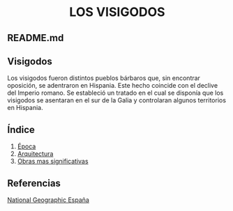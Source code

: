  <h1 align="center"> LOS VISIGODOS </h1>  

## README.md  

## Visigodos  
Los visigodos fueron distintos pueblos bárbaros que, sin encontrar oposición, se adentraron en Hispania. Este hecho coincide con el declive del Imperio romano. Se estableció un tratado en el cual se disponía que los visigodos se asentaran en el sur de la Galia y controlaran algunos territorios en Hispania.

## Índice  
1. [Época](./Epoca.md)  
2. [Arquitectura](./Arquitectura.md)  
3. [Obras mas significativas](./Obras.md)  

## Referencias
[National Geographic España](https://www.nationalgeographic.com.es/)  
